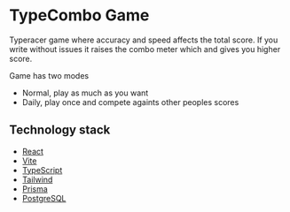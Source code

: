 # TypeCombo Game

Typeracer game where accuracy and speed affects the total score. If you write without issues it raises the combo meter which and gives you higher score.

Game has two modes

- Normal, play as much as you want
- Daily, play once and compete againts other peoples scores

## Technology stack

- [React](https://react.dev/)
- [Vite](https://vite.dev/guide/)
- [TypeScript](https://www.typescriptlang.org/)
- [Tailwind](https://tailwindcss.com/)
- [Prisma](https://prisma.io/)
- [PostgreSQL](https://www.postgresql.org/)
